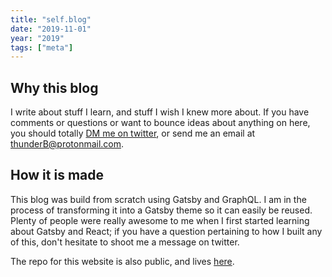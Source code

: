```yaml
---
title: "self.blog"
date: "2019-11-01"
year: "2019"
tags: ["meta"]
---
```


## Why this blog

I write about stuff I learn, and stuff I wish I knew more about. If you have comments or questions or want to bounce ideas about anything on here, you should totally [DM me on twitter](), or send me an email at thunderB@protonmail.com.

## How it is made

This blog was build from scratch using Gatsby and GraphQL. I am in the process of transforming it into a Gatsby theme so it can easily be reused. Plenty of people were really awesome to me when I first started learning about Gatsby and React; if you have a question pertaining to how I built any of this, don't hesitate to shoot me a message on twitter.

The repo for this website is also public, and lives <a href="https://github.com/thunderBiscuit/blog" target="_blank" rel="noopener noreferrer">here</a>.
